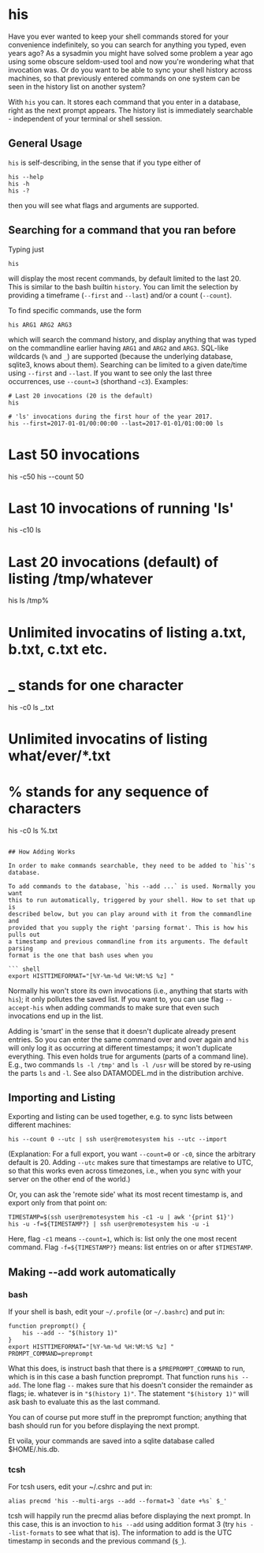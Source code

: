 # his

Have you ever wanted to keep your shell commands stored for your convenience
indefinitely, so you can search for anything you typed, even years ago? As a
sysadmin you might have solved some problem a year ago using some obscure
seldom-used tool and now you're wondering what that invocation was. Or do you
want to be able to sync your shell history across machines, so that previously
entered commands on one system can be seen in the history list on another
system?

With `his` you can. It stores each command that you enter in a database, right
as the next prompt appears. The history list is immediately searchable -
independent of your terminal or shell session.

## General Usage

`his` is self-describing, in the sense that if you type either of

``` shell
his --help
his -h
his -?
```

then you will see what flags and arguments are supported.

## Searching for a command that you ran before

Typing just

``` shell
his
```

will display the most recent commands, by default limited to the last 20. This
is similar to the bash builtin `history`. You can limit the selection by
providing a timeframe (`--first` and `--last`) and/or a count (`--count`).

To find specific commands, use the form

``` shell
his ARG1 ARG2 ARG3
```

which will search the command history, and display anything that was typed
on the commandline earlier having `ARG1` and `ARG2` and `ARG3`. SQL-like
wildcards (`%` and `_`) are supported (because the underlying database,
sqlite3, knows about them). Searching can be limited to a given date/time
using `--first` and `--last`. If you want to see only the last three
occurrences, use `--count=3` (shorthand -`c3`). Examples:

``` shell
# Last 20 invocations (20 is the default)
his

# 'ls' invocations during the first hour of the year 2017.
his --first=2017-01-01/00:00:00 --last=2017-01-01/01:00:00 ls
```

# Last 50 invocations
his -c50
his --count 50

# Last 10 invocations of running 'ls'
his -c10 ls

# Last 20 invocations (default) of listing /tmp/whatever
his ls /tmp%

# Unlimited invocatins of listing a.txt, b.txt, c.txt etc.
# _ stands for one character
his -c0 ls _.txt

# Unlimited invocatins of listing what/ever/*.txt
# % stands for any sequence of characters
his -c0 ls %.txt
```

## How Adding Works

In order to make commands searchable, they need to be added to `his`'s database.

To add commands to the database, `his --add ...` is used. Normally you want
this to run automatically, triggered by your shell. How to set that up is
described below, but you can play around with it from the commandline and
provided that you supply the right 'parsing format'. This is how his pulls out
a timestamp and previous commandline from its arguments. The default parsing
format is the one that bash uses when you

``` shell
export HISTTIMEFORMAT="[%Y-%m-%d %H:%M:%S %z] "
```

Normally his won't store its own invocations (i.e., anything that starts with
`his`); it only pollutes the saved list. If you want to, you can use flag
`--accept-his` when adding commands to make sure that even such invocations end
up in the list.

Adding is 'smart' in the sense that it doesn't duplicate already present
entries. So you can enter the same command over and over again and `his` will
only log it as occurring at different timestamps; it won't duplicate
everything. This even holds true for arguments (parts of a command line). E.g.,
two commands `ls -l /tmp'` and `ls -l /usr` will be stored by re-using the
parts `ls` and `-l`. See also DATAMODEL.md in the distribution archive.

## Importing and Listing

Exporting and listing can be used together, e.g. to sync lists between
different machines:

``` shell
his --count 0 --utc | ssh user@remotesystem his --utc --import
```

(Explanation: For a full export, you want `--count=0` or `-c0`, since the
arbitrary default is 20. Adding `--utc` makes sure that timestamps are relative
to UTC, so that this works even across timezones, i.e., when you sync with your
server on the other end of the world.)

Or, you can ask the 'remote side' what its most recent timestamp is, and
export only from that point on:

```shell
TIMESTAMP=$(ssh user@remotesystem his -c1 -u | awk '{print $1}')
his -u -f=${TIMESTAMP?} | ssh user@remotesystem his -u -i
```

Here, flag `-c1` means `--count=1`, which is: list only the one most recent
command. Flag `-f=${TIMESTAMP?}` means: list entries on or after `$TIMESTAMP`.

## Making --add work automatically

### bash

If your shell is bash, edit your `~/.profile` (or `~/.bashrc`) and put in:

``` shell
function preprompt() {
    his --add -- "$(history 1)"
}
export HISTTIMEFORMAT="[%Y-%m-%d %H:%M:%S %z] "
PROMPT_COMMAND=preprompt
```

What this does, is instruct bash that there is a `$PREPROMPT_COMMAND` to run,
which is in this case a bash function preprompt. That function runs `his
--add`. The lone flag `--` makes sure that his doesn't consider the remainder
as flags; ie. whatever is in `"$(history 1)"`. The statement `"$(history 1)"`
will ask bash to evaluate this as the last command.

You can of course put more stuff in the preprompt function; anything
that bash should run for you before displaying the next prompt.

Et voila, your commands are saved into a sqlite database called
$HOME/.his.db.

### tcsh

For tcsh users, edit your ~/.cshrc and put in:

``` shell
alias precmd 'his --multi-args --add --format=3 `date +%s` $_'
```

tcsh will happily run the precmd alias before displaying the next prompt.
In this case, this is an invoction to `his --add` using addition format 3
(try `his --list-formats` to see what that is). The information to add is
the UTC timestamp in seconds and the previous command (`$_`).
